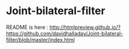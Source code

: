 # Joint-bilateral-filter
README is here : http://htmlpreview.github.io/?https://github.com/davidhalladay/Joint-bilateral-filter/blob/master/index.html


